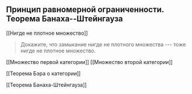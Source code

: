 Принцип равномерной ограниченности. Теорема Банаха--Штейнгауза
--------------------------------------------------------------

[[Нигде не плотное множество]]

>Докажите, что замыкание нигде не плотного множества --- тоже нигде не плотное множество.

[[Множество первой категории]]
[[Множество второй категории]]

[[Теорема Бэра о категории]]

[[Теорема Банаха-Штейнгауза]]